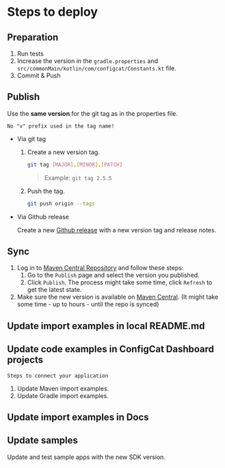 # Steps to deploy

## Preparation

1. Run tests
3. Increase the version in the `gradle.properties` and `src/commonMain/kotlin/com/configcat/Constants.kt` file.
4. Commit & Push

## Publish

Use the **same version** for the git tag as in the properties file.

`No "v" prefix used in the tag name!`

- Via git tag
    1. Create a new version tag.
       ```bash
       git tag [MAJOR].[MINOR].[PATCH]
       ```
       > Example: `git tag 2.5.5`
    2. Push the tag.
       ```bash
       git push origin --tags
       ```
- Via Github release

  Create a new [Github release](https://github.com/configcat/kotlin-sdk/releases) with a new version tag and release
  notes.

## Sync

1. Log in to [Maven Central Repository](https://central.sonatype.org/) and follow these steps:
    1. Go to the `Publish` page and select the version you published.
    2. Click `Publish`. The process might take some time, click `Refresh` to get the latest state.
2. Make sure the new version is available
   on [Maven Central](https://central.sonatype.com/artifact/com.configcat/configcat-kotlin-client). (It might take some time - up to hours - until the repo is synced)


## Update import examples in local README.md

## Update code examples in ConfigCat Dashboard projects

`Steps to connect your application`

1. Update Maven import examples.
2. Update Gradle import examples.

## Update import examples in Docs

## Update samples

Update and test sample apps with the new SDK version.
